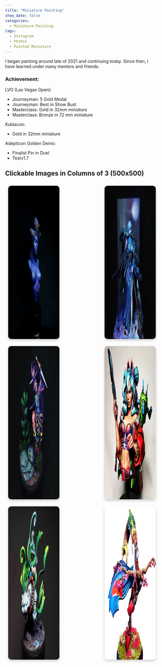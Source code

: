 ```yaml
---
title: "Miniature Painting"
show_date: false
categories: 
  - Miniature Painting
tags: 
  - Instagram
  - Photos
  - Painted Miniature
---
```

I began painting around late of 2021 and continuing today. Since then, I have learned under many mentors and friends. 

### Achievement: 
 LVO (Las Vegas Open):
 - Journeyman: 5 Gold Medal
 - Journeyman: Best in Show Bust
 - Masterclass: Gold in 32mm miniature
 - Masterclass: Bronze in 72 mm miniature

 Kublacon:
  - Gold in 32mm miniature
  
 Adepticon Golden Demo:
  - Finalist Pin in Duel
  - Testv1.7


## Clickable Images in Columns of 3 (500x500)

<div style="display: flex; flex-wrap: wrap; justify-content: space-between;">

  <div style="width: 33.33%; text-align: center; padding: 10px;">
    <a href="https://www.instagram.com/p/DI2X7-FTWv4/">
      <img src="/assets/Paintings-img/Widowmaker.jpg" alt="Widowmaker painting" width="500" height="500" style="border-radius: 10px; box-shadow: 0 4px 8px rgba(0,0,0,0.2);" />
    </a>
  </div>

  <div style="width: 33.33%; text-align: center; padding: 10px;">
    <a href="https://www.instagram.com/p/DD7NYHDJB6V/">
      <img src="/assets/Paintings-img/Oyasu.jpg" alt="Oyasu painting" width="500" height="500" style="border-radius: 10px; box-shadow: 0 4px 8px rgba(0,0,0,0.2);" />
    </a>
  </div>

  <div style="width: 33.33%; text-align: center; padding: 10px;">
    <a href="https://www.instagram.com/p/Cwvpa-jy2kl/">
      <img src="/assets/Paintings-img/Umeka.jpg" alt="Umeka painting" width="500" height="500" style="border-radius: 10px; box-shadow: 0 4px 8px rgba(0,0,0,0.2);" />
    </a>
  </div>

  <div style="width: 33.33%; text-align: center; padding: 10px;">
    <a href="https://www.instagram.com/p/CuPlPH8x9SC/">
      <img src="/assets/Paintings-img/Ava.png" alt="Ava painting" width="500" height="500" style="border-radius: 10px; box-shadow: 0 4px 8px rgba(0,0,0,0.2);" />
    </a>
  </div>

  <div style="width: 33.33%; text-align: center; padding: 10px;">
    <a href="https://www.instagram.com/p/Cr_cdNzpd2T/">
      <img src="/assets/Paintings-img/Byakko.png" alt="Byakko painting" width="500" height="500" style="border-radius: 10px; box-shadow: 0 4px 8px rgba(0,0,0,0.2);" />
    </a>
  </div>

  <div style="width: 33.33%; text-align: center; padding: 10px;">
    <a href="https://www.instagram.com/p/CekG7x0p5si/">
      <img src="/assets/Paintings-img/Tomoe.png" alt="Tomoe painting" width="500" height="500" style="border-radius: 10px; box-shadow: 0 4px 8px rgba(0,0,0,0.2);" />
    </a>
  </div>

</div>

